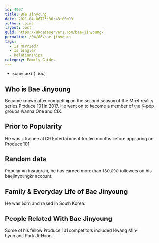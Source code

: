 ```yaml
---
id: 4007
title: Bae Jinyoung
date: 2021-04-06T13:36:43+00:00
author: Laima
layout: post
guid: https://ukdataservers.com/bae-jinyoung/
permalink: /04/06/bae-jinyoung
tags:
  - Is Married?
  - Is Single?
  - Relationships
category: Family Guides
---
```


* some text
{: toc}


## Who is Bae Jinyoung
                  
                  
                  
Became known after competing on the second season of the Mnet reality series Produce 101 in 2017. He went on to become a member of the K-pop groups Wanna One and CIX.
                  
              
            
              
            
                
                
                
## Prior to Popularity
                  
                  
                  
He was a trainee at C9 Entertainment for ten months before appearing on Produce 101. 
                  
              
            
              
            
                
                
                
## Random data
                  
                  
                  
Popular on Instagram, he has earned more than 130,000 followers on his baejinyoungkr account. 
                  
              
            
              
            
                
                
                
## Family & Everyday Life of Bae Jinyoung
                  
                  
                  
He was born and raised in South Korea. 
                  
              
            
              
            
                
                
                
## People Related With Bae Jinyoung
                  
                  
                  
Some of his fellow Produce 101 competitors included Hwang Min-hyun and Park Ji-Hoon. 
                  
              
            
              
            
                
              
            
              
              
            
            
              
            
          
          
          